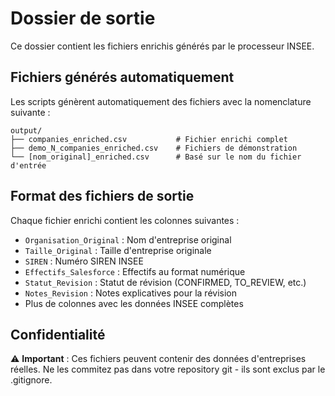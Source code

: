 # Dossier de sortie

Ce dossier contient les fichiers enrichis générés par le processeur INSEE.

## Fichiers générés automatiquement

Les scripts génèrent automatiquement des fichiers avec la nomenclature suivante :

```
output/
├── companies_enriched.csv           # Fichier enrichi complet
├── demo_N_companies_enriched.csv    # Fichiers de démonstration 
└── [nom_original]_enriched.csv      # Basé sur le nom du fichier d'entrée
```

## Format des fichiers de sortie

Chaque fichier enrichi contient les colonnes suivantes :

- `Organisation_Original` : Nom d'entreprise original
- `Taille_Original` : Taille d'entreprise originale  
- `SIREN` : Numéro SIREN INSEE
- `Effectifs_Salesforce` : Effectifs au format numérique
- `Statut_Revision` : Statut de révision (CONFIRMED, TO_REVIEW, etc.)
- `Notes_Revision` : Notes explicatives pour la révision
- Plus de colonnes avec les données INSEE complètes

## Confidentialité

⚠️ **Important** : Ces fichiers peuvent contenir des données d'entreprises réelles.
Ne les commitez pas dans votre repository git - ils sont exclus par le .gitignore.